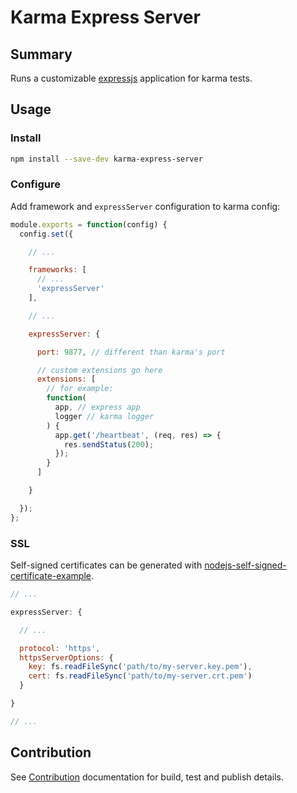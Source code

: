 
# Karma Express Server

## Summary

Runs a customizable [expressjs](http://expressjs.com/) application for karma tests.

## Usage

### Install

```bash
npm install --save-dev karma-express-server
```

### Configure

Add framework and `expressServer` configuration to karma config:

```javascript
module.exports = function(config) {
  config.set({

    // ...

    frameworks: [
      // ...
      'expressServer'
    ],

    // ...

    expressServer: {

      port: 9877, // different than karma's port

      // custom extensions go here
      extensions: [
        // for example:
        function(
          app, // express app
          logger // karma logger
        ) {
          app.get('/heartbeat', (req, res) => {
            res.sendStatus(200);
          });
        }
      ]

    }

  });
};
```

### SSL

Self-signed certificates can be generated with [nodejs-self-signed-certificate-example](https://github.com/coolaj86/nodejs-self-signed-certificate-example).

```javascript
// ...

expressServer: {

  // ...

  protocol: 'https',
  httpsServerOptions: {
    key: fs.readFileSync('path/to/my-server.key.pem'),
    cert: fs.readFileSync('path/to/my-server.crt.pem')
  }

}

// ...
```


## Contribution

See [Contribution](./CONTRIBUTE.md) documentation for build, test and publish details.

